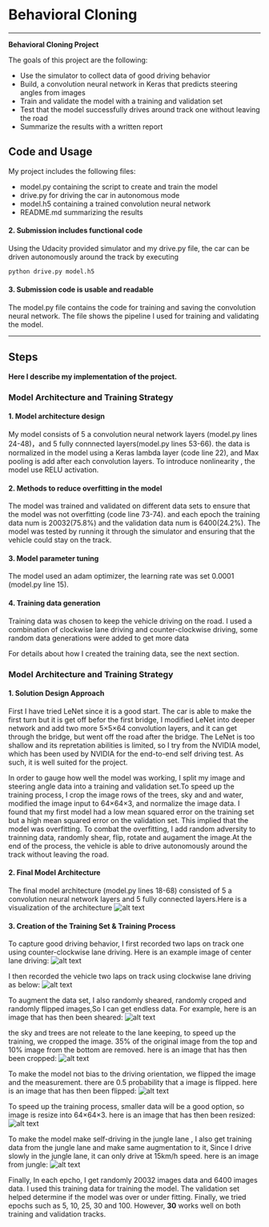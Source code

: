 
# **Behavioral Cloning** 

---

**Behavioral Cloning Project**

The goals of this project are the following:
* Use the simulator to collect data of good driving behavior
* Build, a convolution neural network in Keras that predicts steering angles from images
* Train and validate the model with a training and validation set
* Test that the model successfully drives around track one without leaving the road
* Summarize the results with a written report

## Code and Usage

My project includes the following files:
* model.py containing the script to create and train the model
* drive.py for driving the car in autonomous mode
* model.h5 containing a trained convolution neural network 
* README.md summarizing the results

#### 2. Submission includes functional code
Using the Udacity provided simulator and my drive.py file, the car can be driven autonomously around the track by executing 
```sh
python drive.py model.h5
```

#### 3. Submission code is usable and readable

The model.py file contains the code for training and saving the convolution neural network. The file shows the pipeline I used for training and validating the model.

---




## Steps
**Here I describe  my implementation of the project.**

### Model Architecture and Training Strategy

#### 1. Model architecture design

My model consists of 5 a convolution neural network layers (model.py lines 24-48)，and 5 fully connnected layers(model.py lines 53-66). the data is normalized in the model using a Keras lambda layer (code line 22), and Max pooling is add after each convolution layers. To introduce nonlinearity , the model use RELU activation.  


#### 2. Methods to reduce overfitting in the model

The model was trained and validated on different data sets to ensure that the model was not overfitting (code line 73-74). and each epoch the training data num is 20032(75.8%) and the validation data num is 6400(24.2%). The model was tested by running it through the simulator and ensuring that the vehicle could stay on the track.

#### 3. Model parameter tuning

The model used an adam optimizer, the learning rate was set 0.0001 (model.py line 15).

#### 4. Training data generation

Training data was chosen to keep the vehicle driving on the road. I used a combination of clockwise lane driving and counter-clockwise driving, some random data generations were added to get more data

For details about how I created the training data, see the next section. 



### Model Architecture and Training Strategy

#### 1. Solution Design Approach
First I have tried LeNet since it is a good start. The car is able to make the first turn but it is get off befor the first bridge, I modified LeNet into deeper network and add two more 5×5×64 convolution layers, and it can get through the bridge, but went off the road after the bridge. The LeNet is too shallow and its repretation abilities is limited, so I try from  the NVIDIA model, which has been used by NVIDIA for the end-to-end self driving test. As such, it is well suited for the project.

In order to gauge how well the model was working, I split my image and steering angle data into a training and validation set.To speed up the training process, I crop the image rows of the trees, sky and and water, modified the image input to 64×64×3, and normalize the image data. I found that my first model had a low mean squared error on the training set but a high mean squared error on the validation set. This implied that the model was overfitting. To combat the overfitting, I add random adversity to trainning data, randomly shear, flip, rotate and augament the image.At the end of the process, the vehicle is able to drive autonomously around the track without leaving the road.

[//]: # (Image References)

[image1]: ./examples/conv_architecture.png "Model Visualization"


#### 2. Final Model Architecture

The final model architecture (model.py lines 18-68) consisted of 5 a convolution neural network layers and 5 fully connected layers.Here is a visualization of the architecture 
![alt text][image1]

[image2]: ./examples/counter-clockwise.jpg "Counter-Clockwise Image"
[image3]: ./examples/clockwise.jpg "Clockwise Image"

#### 3. Creation of the Training Set & Training Process

To capture good driving behavior, I first recorded two laps on track one using counter-clockwise lane driving. Here is an example image of center lane driving:
![alt text][image2]

I then recorded the vehicle two laps on track using clockwise lane driving as below:
![alt text][image3]

[image4]: ./examples/sheared.png "sheared Image"
[image5]: ./examples/cropped.png "Cropped Image"
[image6]: ./examples/flipped.png "Flipped Image"
[image7]: ./examples/resized.png "Resized Image"
[image8]: ./examples/jungle.jpg "Jungle Image"

To augment the data set, I also randomly sheared, randomly croped and randomly flipped images,So I can get endless data. For example, here is an image that has then been sheared:
![alt text][image4]

the sky and trees are not releate to the lane keeping, to speed up the training, we cropped the image. 35% of the original image from the top and 10% image from the bottom are removed. here is an image that has then been cropped:
![alt text][image5]

To make the model not bias to the driving orientation, we flipped the image and the measurement. there are 0.5 probability that a image is flipped. here is an image that has then been flipped:
![alt text][image6]

To speed up the training process, smaller data will be a good option, so image is resize into 64×64×3. here is an image that has then been resized:
![alt text][image7]

To make the model make self-driving in the jungle lane , I also get training data from the jungle lane and make same augmentation to it, Since I drive slowly in the jungle lane, it can only drive at 15km/h speed. here is an image from jungle:
![alt text][image8]

Finally, In each epcho, I get randomly 20032 images data and 6400 images data. I used this training data for training the model. The validation set helped determine if the model was over or under fitting. 
Finally, we tried epochs  such as 5, 10, 25, 30 and 100. However, **30** works well on both training and validation tracks.
